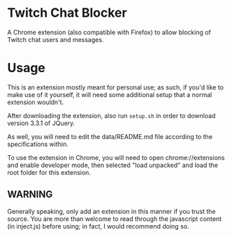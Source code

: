 # Twitch Chat Blocker

A Chrome extension (also compatible with Firefox) to allow blocking of Twitch chat users and messages.

# Usage

This is an extension mostly meant for personal use; as such, if you'd like to make use of it yourself, it will need some additional setup that a normal extension wouldn't.

After downloading the extension, also run `setup.sh` in order to download version 3.3.1 of JQuery.

As well, you will need to edit the data/README.md file according to the specifications within.

To use the extension in Chrome, you will need to open chrome://extensions and enable developer mode, then selected "load unpacked" and load the root folder for this extension.

## WARNING

Generally speaking, only add an extension in this manner if you trust the source. You are more than welcome to read through the javascript content (in inject.js) before using; in fact, I would recommend doing so.
